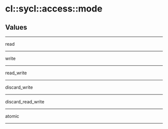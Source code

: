 # cl::sycl::access::mode
## Values

---

read

---

write

---

read_write

---

discard_write

---

discard_read_write

---

atomic

---
